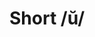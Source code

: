 ---
title: "Short /ŭ/"
layout: revealjs-phonics
script:
- "/ŭ/"
examples:
- cut 
- bus 
- bug 
- cup 
- other 
- love 
- glove 
- done 
- rough tough
---